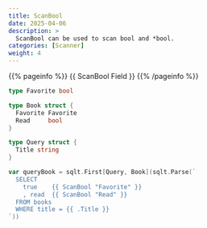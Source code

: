 ```yaml
---
title: ScanBool
date: 2025-04-06
description: >
  ScanBool can be used to scan bool and *bool.
categories: [Scanner]
weight: 4
---
```


{{% pageinfo %}}
{{ ScanBool Field }}
{{% /pageinfo %}}

```go
type Favorite bool

type Book struct {
  Favorite Favorite
  Read     bool
}

type Query struct {
  Title string
}

var queryBook = sqlt.First[Query, Book](sqlt.Parse(`
  SELECT
    true    {{ ScanBool "Favorite" }}
    , read  {{ ScanBool "Read" }}
  FROM books
  WHERE title = {{ .Title }}
`))
```

